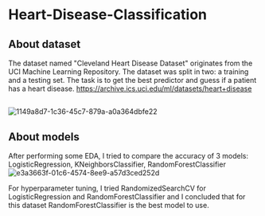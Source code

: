 # Heart-Disease-Classification
## About dataset
The dataset named "Cleveland Heart Disease Dataset" originates from the UCI Machine Learning Repository. The dataset was split in two: a training and a testing set. The task is to get the best predictor and guess if a patient has a heart disease.
https://archive.ics.uci.edu/ml/datasets/heart+disease
## 
![1149a8d7-1c36-45c7-879a-a0a364dbfe22](https://user-images.githubusercontent.com/79249217/219585977-089a8d7d-96d9-4b7d-87d6-e090d83a93e9.png)
## About models
After performing some EDA, I tried to compare the accuracy of 3 models: LogisticRegression, KNeighborsClassifier, RandomForestClassifier
![e3a3663f-01c6-4574-8ee9-a57d3ced252d](https://user-images.githubusercontent.com/79249217/219586418-1b288b4c-e991-448d-b853-d2ef16d43b44.png)

For hyperparameter tuning, I tried RandomizedSearchCV for LogisticRegression and RandomForestClassifier and I concluded that for this dataset RandomForestClassifier is the best model to use.
